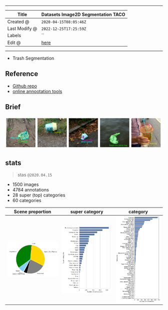 -----

| Title         | Datasets Image2D Segmentation TACO                   |
| ------------- | ---------------------------------------------------- |
| Created @     | `2020-04-15T08:05:46Z`                               |
| Last Modify @ | `2022-12-25T17:25:59Z`                               |
| Labels        | \`\`                                                 |
| Edit @        | [here](https://github.com/junxnone/aiwiki/issues/89) |

-----

  - Trash Segmentation

## Reference

  - [Github repo](https://github.com/pedropro/TACO)
  - [online annootation tools](http://tacodataset.org/annotate)

## Brief

![image](media/db5d6023ffe58b1dda1f80c977f80032c457eae9.png)

## stats

> stas `@2020.04.15`

  - 1500 images
  - 4784 annotations
  - 28 super (top) categories
  - 60 categories

| Scene proportion                                             | super category                                               | category                                                     |
| ------------------------------------------------------------ | ------------------------------------------------------------ | ------------------------------------------------------------ |
| ![image](media/31b2a43867be2d0dab8846751f91618043bbaef5.png) | ![image](media/75f507da0e5f22c5411cf6a31c4ab1b1d3f4f511.png) | ![image](media/7e2f20e4fc93a82b62c92cd36c5fb3fe28d59ac6.png) |
